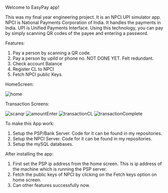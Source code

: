 Welcome to EasyPay app!

This was my final year engineering project. It is an NPCI UPI simulator app.
NPCI is National Payments Corporation of India. It handles the payments in India.
UPI is Unified Payments Interface. Using this technology, you can pay by simply scanning QR codes of the payee and entering a password.

Features:

1. Pay a person by scanning a QR code.
2. Pay a person by upiId or phone no. NOT DONE YET. Felt redundant.
3. Check account Balance
4. Register CL to NPCI
5. Fetch NPCI public Keys.

HomeScreen:

![home](https://github.com/Anand-Avinash-Bhalerao/EasyPay/assets/87852860/07323f24-eefc-4fc3-8ff9-d18b5f3ef16e)

Transaction Screens:

![scanqr](https://github.com/Anand-Avinash-Bhalerao/EasyPay/assets/87852860/90c85ad5-4936-4d31-9fc0-460d0c29390b) 
![amountEnter](https://github.com/Anand-Avinash-Bhalerao/EasyPay/assets/87852860/c4997e1e-121d-40e7-8907-4d7dc77304b6)
![transactionCL](https://github.com/Anand-Avinash-Bhalerao/EasyPay/assets/87852860/0840929c-40cb-43f9-937f-2b4b4fae8840)
![transactionComplete](https://github.com/Anand-Avinash-Bhalerao/EasyPay/assets/87852860/247230b3-c00f-4032-8370-f557c81e9878)




To make this App work:
1. Setup the PSP/Bank Server. Code for it can be found in my repositories.
2. Setup the NPCI Server. Code for it can be found in my repositories.
3. Setup the mySQL databases.

After installing the app:
1. First set the PSP ip address from the home screen. This is ip address of the machine which is running the PSP server.
2. Fetch the public keys of NPCI by clicking on the Fetch keys option on home screen.
3. Can other features successfully now.
